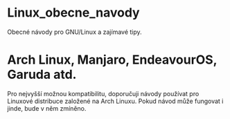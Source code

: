 # Linux_obecne_navody
Obecné návody pro GNU/Linux a zajímavé tipy.

# Arch Linux, Manjaro, EndeavourOS, Garuda atd.
Pro nejvyšší možnou kompatibilitu, doporučuji návody používat pro Linuxové distribuce založené na Arch Linuxu.
Pokud návod může fungovat i jinde, bude v něm zmíněno.

